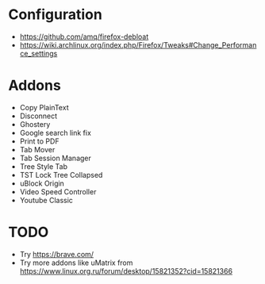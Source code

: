 # Configuration

* https://github.com/amq/firefox-debloat
* https://wiki.archlinux.org/index.php/Firefox/Tweaks#Change_Performance_settings
 

# Addons

* Copy PlainText
* Disconnect
* Ghostery
* Google search link fix
* Print to PDF
* Tab Mover
* Tab Session Manager
* Tree Style Tab
* TST Lock Tree Collapsed
* uBlock Origin
* Video Speed Controller
* Youtube Classic

# TODO

* Try https://brave.com/
* Try more addons like uMatrix from https://www.linux.org.ru/forum/desktop/15821352?cid=15821366

